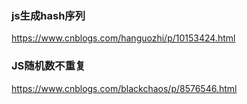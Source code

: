 ### js生成hash序列
https://www.cnblogs.com/hanguozhi/p/10153424.html

### JS随机数不重复
https://www.cnblogs.com/blackchaos/p/8576546.html

### 







